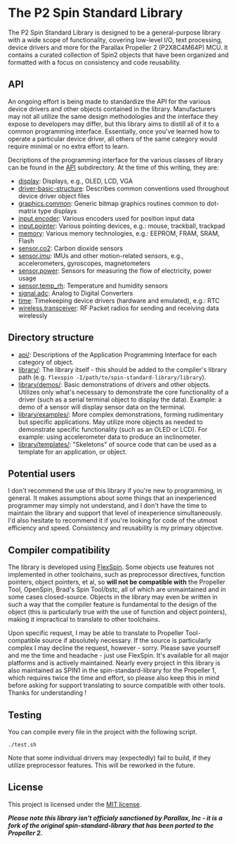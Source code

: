 # The P2 Spin Standard Library

The P2 Spin Standard Library is designed to be a general-purpose library with a wide scope of functionality, covering low-level I/O, text processing, device drivers and more for the Parallax Propeller 2 (P2X8C4M64P) MCU. It contains a curated collection of Spin2 objects that have been organized and formatted with a focus on consistency and code reusability.


## API

An ongoing effort is being made to standardize the API for the various device drivers and other objects contained in the library. Manufacturers may not all utilize the same design methodologies and the interface they expose to developers may differ, but this library aims to distill all of it to a common programming interface. Essentially, once you've learned how to operate a particular device driver, all others of the same category would require minimal or no extra effort to learn.

Decriptions of the programming interface for the various classes of library can be found in the [API](api) subdirectory.
At the time of this writing, they are:
* [display](api/display.md): Displays, e.g., OLED, LCD, VGA
* [driver-basic-structure](api/driver-basic-structure.md): Describes common conventions used throughout device driver object files
* [graphics.common](api/graphics.common.md): Generic bitmap graphics routines common to dot-matrix type displays
* [input.encoder](api/input.encoder.md): Various encoders used for position input data
* [input.pointer](api/input.pointer.md): Various pointing devices, e.g.: mouse, trackball, trackpad
* [memory](api/memory.md): Various memory technologies, e.g.: EEPROM, FRAM, SRAM, Flash
* [sensor.co2](api/sensor.co2.md): Carbon dioxide sensors
* [sensor.imu](api/sensor.imu.md): IMUs and other motion-related sensors, e.g., accelerometers, gyroscopes, magnetometers
* [sensor.power](api/sensor.power.md): Sensors for measuring the flow of electricity, power usage
* [sensor.temp_rh](api/sensor.temp_rh.md): Temperature and humidity sensors
* [signal.adc](api/signal.adc.md): Analog to Digital Converters
* [time](api/time.md): Timekeeping device drivers (hardware and emulated), e.g.: RTC
* [wireless.transceiver](api/wireless.transceiver.md): RF Packet radios for sending and receiving data wirelessly


## Directory structure

* [api/](api/): Descriptions of the Application Programming Interface for each category of object.
* [library/](library/): The library itself - this should be added to the compiler's library path (e.g. `flexspin -I/path/to/spin-standard-library/library`).
* [library/demos/](library/demos/): Basic demonstrations of drivers and other objects. Utilizes only what's necessary to demonstrate the core functionality of a driver (such as a serial terminal object to display the data). Example: a demo of a sensor will display sensor data on the terminal.
* [library/examples/](library/examples): More complex demonstrations, forming rudimentary but specific applications. May utilize more objects as needed to demonstrate specific functionality (such as an OLED or LCD). For example: using accelerometer data to produce an inclinometer.
* [library/templates/](library/templates): "Skeletons" of source code that can be used as a template for an application, or object.


## Potential users

I don't recommend the use of this library if you're new to programming, in general. It makes assumptions about some things that an inexperienced programmer may simply not understand, and I don't have the time to maintain the library and support that level of inexperience simultaneously. I'd also hesitate to recommend it if you're looking for code of the utmost efficiency and speed. Consistency and reusability is my primary objective.


## Compiler compatibility

The library is developed using [FlexSpin](https://github.com/totalspectrum/spin2cpp). Some objects use features not implemented in other toolchains, such as preprocessor directives, function pointers, object pointers, et al, so __will not be compatible with__ the Propeller Tool, OpenSpin, Brad's Spin Tool/bstc, all of which are unmaintained and in some cases closed-source. Objects in the library may even be written in such a way that the compiler feature is fundamental to the design of the object (this is particularly true with the use of function and object pointers), making it impractical to translate to other toolchains.

Upon specific request, I may be able to translate to Propeller Tool-compatible source if absolutely necessary. If the source is particularly complex I may decline the request, however - sorry. Please save yourself and me the time and headache - just use FlexSpin. It's available for all major platforms and is actively maintained. Nearly every project in this library is also maintained as SPIN1 in the spin-standard-library for the Propeller 1, which requires twice the time and effort, so please also keep this in mind before asking for support translating to source compatible with other tools. Thanks for understanding
!


## Testing

You can compile every file in the project with the following script.

    ./test.sh

Note that some individual drivers may (expectedly) fail to build, if they utilize preprocessor features. This will be reworked in the future.


## License

This project is licensed under the [MIT license](LICENSE).

__*Please note this library isn't officialy sanctioned by Parallax, Inc - it is a fork of the original spin-standard-library that has been ported to the Propeller 2.*__
